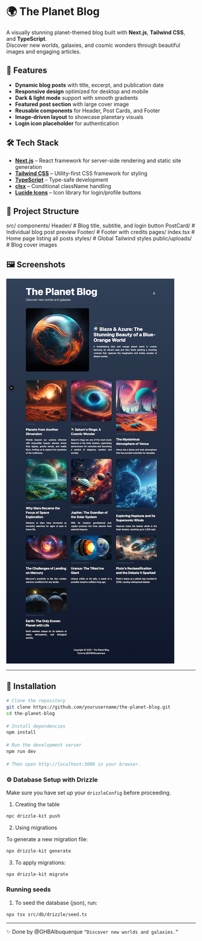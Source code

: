 # 🌍 The Planet Blog

A visually stunning planet-themed blog built with **Next.js**, **Tailwind CSS**, and **TypeScript**.  
Discover new worlds, galaxies, and cosmic wonders through beautiful images and engaging articles.

## 🚀 Features

- **Dynamic blog posts** with title, excerpt, and publication date
- **Responsive design** optimized for desktop and mobile
- **Dark & light mode** support with smooth gradients
- **Featured post section** with large cover image
- **Reusable components** for Header, Post Cards, and Footer
- **Image-driven layout** to showcase planetary visuals
- **Login icon placeholder** for authentication

## 🛠️ Tech Stack

- **[Next.js](https://nextjs.org/)** – React framework for server-side rendering and static site generation
- **[Tailwind CSS](https://tailwindcss.com/)** – Utility-first CSS framework for styling
- **[TypeScript](https://www.typescriptlang.org/)** – Type-safe development
- **[clsx](https://github.com/lukeed/clsx)** – Conditional className handling
- **[Lucide Icons](https://lucide.dev/icons/)** – Icon library for login/profile buttons

## 📂 Project Structure

src/
components/
Header/ # Blog title, subtitle, and login button
PostCard/ # Individual blog post preview
Footer/ # Footer with credits
pages/
index.tsx # Home page listing all posts
styles/ # Global Tailwind styles
public/uploads/ # Blog cover images

## 🖼️ Screenshots

![Screenshot of The Planet Blog](./misc/landing_page.png)

---

## 🔧 Installation

```bash
# Clone the repository
git clone https://github.com/yourusername/the-planet-blog.git
cd the-planet-blog

# Install dependencies
npm install

# Run the development server
npm run dev

# Then open http://localhost:3000 in your browser.
```

### ⚙️ Database Setup with Drizzle

Make sure you have set up your `drizzleConfig` before proceeding.

1. Creating the table

```bash
npc drizzle-kit push
```

2. Using migrations

To generate a new migration file:

```bash
npx drizzle-kit generate
```

3. To apply migrations:

```bash
npx drizzle-kit migrate
```

### Running seeds

1. To seed the database (json), run:

```bash
npx tsx src/db/drizzle/seed.ts
```

---

✨ Done by @GHBAlbuquerque
`“Discover new worlds and galaxies.”`
